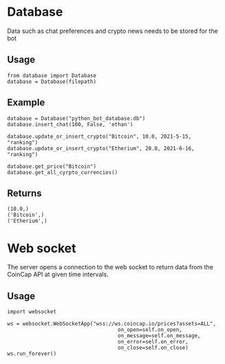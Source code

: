 # Database

Data such as chat preferences and crypto news needs to be stored for the bot

## Usage
```
from database import Database
database = Database(filepath)
```

## Example
```
database = Database("python_bot_database.db")
database.insert_chat(100, False, 'ethan')

database.update_or_insert_crypto("Bitcoin", 10.0, 2021-5-15, "ranking")
database.update_or_insert_crypto("Etherium", 20.0, 2021-6-16, "ranking")

database.get_price("Bitcoin")
database.get_all_cyrpto_currencies()
```

## Returns
```
(10.0,)
('Bitcoin',)
('Etherium',)
```

# Web socket

The server opens a connection to the web socket to return data from the CoinCap API at given time intervals.

## Usage
```
import websocket

ws = websocket.WebSocketApp("wss://ws.coincap.io/prices?assets=ALL",
                                    on_open=self.on_open,
                                    on_message=self.on_message,
                                    on_error=self.on_error,
                                    on_close=self.on_close)
ws.run_forever()
```
